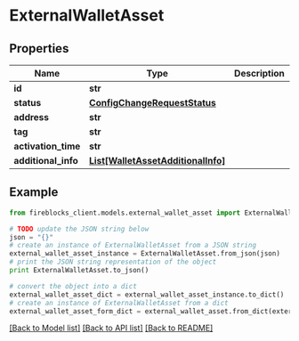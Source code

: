 # ExternalWalletAsset


## Properties
Name | Type | Description | Notes
------------ | ------------- | ------------- | -------------
**id** | **str** |  | [optional] 
**status** | [**ConfigChangeRequestStatus**](ConfigChangeRequestStatus.md) |  | [optional] 
**address** | **str** |  | [optional] 
**tag** | **str** |  | [optional] 
**activation_time** | **str** |  | [optional] 
**additional_info** | [**List[WalletAssetAdditionalInfo]**](WalletAssetAdditionalInfo.md) |  | [optional] 

## Example

```python
from fireblocks_client.models.external_wallet_asset import ExternalWalletAsset

# TODO update the JSON string below
json = "{}"
# create an instance of ExternalWalletAsset from a JSON string
external_wallet_asset_instance = ExternalWalletAsset.from_json(json)
# print the JSON string representation of the object
print ExternalWalletAsset.to_json()

# convert the object into a dict
external_wallet_asset_dict = external_wallet_asset_instance.to_dict()
# create an instance of ExternalWalletAsset from a dict
external_wallet_asset_form_dict = external_wallet_asset.from_dict(external_wallet_asset_dict)
```
[[Back to Model list]](../README.md#documentation-for-models) [[Back to API list]](../README.md#documentation-for-api-endpoints) [[Back to README]](../README.md)


